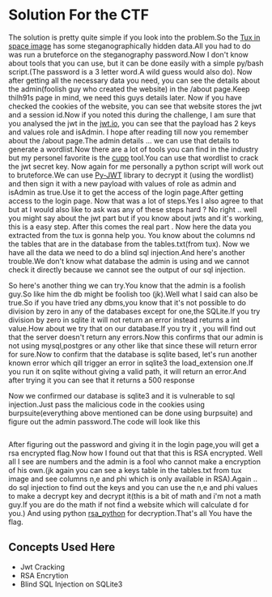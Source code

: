# Solution For the CTF

The solution is pretty quite simple if you look into the problem.So the [Tux in space image](https://github.com/parrothacker1/foolish_admin/blob/main/foolish_admin/static/tuux_space.jpeg) has some steganographically hidden data.All you had to do was run a bruteforce on the steganography password.Now I don't know about tools that you can use, but it can be done easily with a simple py/bash script.(The password is a 3 letter word.A wild guess would also do). Now after getting all the necessary data you need, you can see the details about the admin(foolish guy who created the website) in the /about page.Keep thilh91s page in mind, we need this guys details later. Now if you have checked the cookies of the website, you can see that website stores the jwt and a session id.Now if you noted this during the challenge, I am sure that you analysed the jwt in the [jwt.io](https://jwt.io/), you can see that the payload has 2 keys and values role and isAdmin. I hope after reading till now you remember about the /about page.The admin details ... we can use that details to generate a wordlist.Now there are a lot of tools you can find in the industry but my personel favorite is the [cupp](https://github.com/Mebus/cupp) tool.You can use that wordlist to crack the jwt secret key. Now again for me personally a python script will work out to bruteforce.We can use [Py-JWT](https://pyjwt.readthedocs.io/) library to decrypt it (using the wordlist) and then sign it with a new payload with values of role as admin and isAdmin as true.Use it to get the access of the login page.After getting access to the login page.
Now that was a lot of steps.Yes I also agree to that but at I would also like to ask was any of these steps hard ? No right .. well you might say about the jwt part but if you know about jwts and it's working, this is a easy step. After this comes the real part .
Now here the data you extracted from the tux is gonna help you. You know about the columns nd the tables that are in the database from the tables.txt(from tux). Now we have all the data we need to do a blind sql injection.And here's another trouble.We don't know what database the admin is using and we cannot check it directly because we cannot see the output of our sql injection.

So here's another thing we can try.You know that the admin is a foolish guy.So like him the db might be foolish too (jk).Well what I said can also be true.So if you have tried any dbms,you know that it's not possible to do division by zero in any of the databases except for one,the SQLite.If you try division by zero in sqlite it will not return an error instead returns a int value.How about we try that on our database.If you try it , you will find out that the server doesn't return any errors.Now this confirms that our admin is not using mysql,postgres or any other like that since these will return error for sure.Now to confirm that the database is sqlite based, let's run another known error which qill trigger an error in sqlite3 the load_extension one.If you run it on sqlite without giving a valid path, it will return an error.And after trying it you can see that it returns a 500 response

Now we confirmed our database is sqlite3 and it is vulnerable to sql injection.Just pass the malicious code in the cookies using burpsuite(everything above mentioned can be done using burpsuite) and figure out the admin password.The code will look like this
```
```

After figuring out the password and giving it in the login page,you will get a rsa encrypted flag.Now how I found out that that this is RSA encrypted. Well all I see are numbers and the admin is a fool who cannot make a encryption of his own.(jk again you can see a keys table in the tables.txt from tux image and see columns n,e and phi which is only available in RSA).Again .. do sql injection to find out the keys and you can use the n,e and phi values to make a decrypt key and decrypt it(this is a bit of math and i'm not a math guy.If you are do the math if not find a website which will calculate d for you.) And using python [rsa_python](https://pypi.org/project/rsa-python/) for decryption.That's all You have the flag.

## Concepts Used Here

* Jwt Cracking
* RSA Encrytion
* Blind SQL Injection on SQLite3


